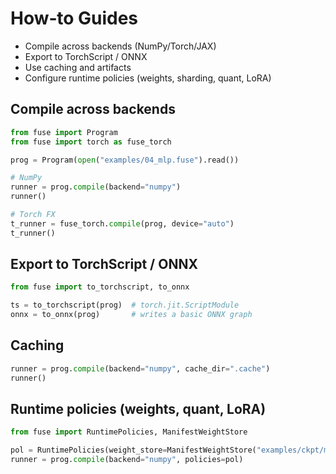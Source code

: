 # How‑to Guides

- Compile across backends (NumPy/Torch/JAX)
- Export to TorchScript / ONNX
- Use caching and artifacts
- Configure runtime policies (weights, sharding, quant, LoRA)

## Compile across backends

```python
from fuse import Program
from fuse import torch as fuse_torch

prog = Program(open("examples/04_mlp.fuse").read())

# NumPy
runner = prog.compile(backend="numpy")
runner()

# Torch FX
t_runner = fuse_torch.compile(prog, device="auto")
t_runner()
```

## Export to TorchScript / ONNX

```python
from fuse import to_torchscript, to_onnx

ts = to_torchscript(prog)  # torch.jit.ScriptModule
onnx = to_onnx(prog)       # writes a basic ONNX graph
```

## Caching

```python
runner = prog.compile(backend="numpy", cache_dir=".cache")
runner()
```

## Runtime policies (weights, quant, LoRA)

```python
from fuse import RuntimePolicies, ManifestWeightStore

pol = RuntimePolicies(weight_store=ManifestWeightStore("examples/ckpt/manifest.json"))
runner = prog.compile(backend="numpy", policies=pol)
```

